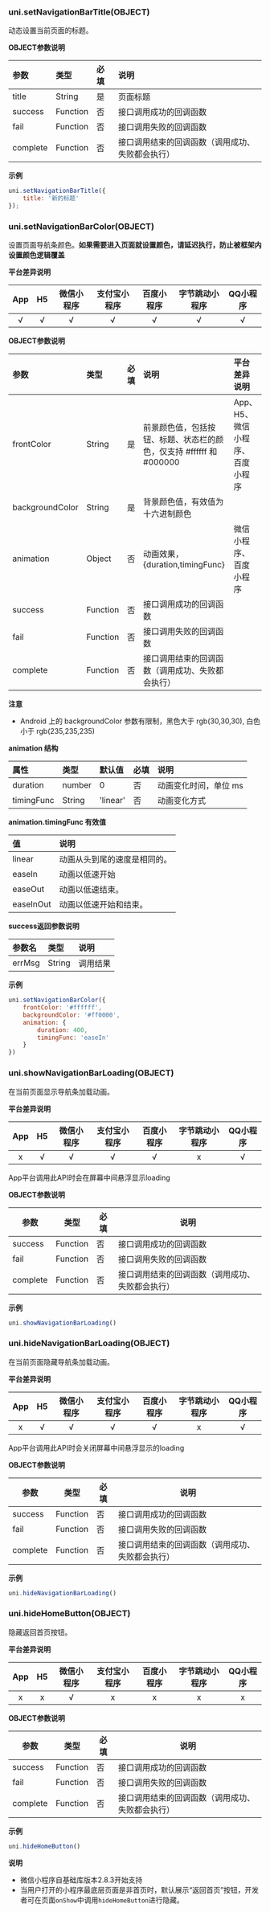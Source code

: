 ### uni.setNavigationBarTitle(OBJECT)

动态设置当前页面的标题。

**OBJECT参数说明**

|参数|类型|必填|说明|
|:-|:-|:-|:-|
|title|String|是|页面标题|
|success|Function|否|接口调用成功的回调函数|
|fail|Function|否|接口调用失败的回调函数|
|complete|Function|否|接口调用结束的回调函数（调用成功、失败都会执行）|

**示例**

```javascript
uni.setNavigationBarTitle({
	title: '新的标题'
});
```


### uni.setNavigationBarColor(OBJECT)

设置页面导航条颜色。**如果需要进入页面就设置颜色，请延迟执行，防止被框架内设置颜色逻辑覆盖**

**平台差异说明**

|App|H5|微信小程序|支付宝小程序|百度小程序|字节跳动小程序|QQ小程序|
|:-:|:-:|:-:|:-:|:-:|:-:|:-:|
|√|√|√|√|√|√|√|

**OBJECT参数说明**

|参数|类型|必填|说明|平台差异说明|
|:-|:-|:-|:-|:-|
|frontColor|String|是|前景颜色值，包括按钮、标题、状态栏的颜色，仅支持 #ffffff 和 #000000|App、H5、微信小程序、百度小程序|
|backgroundColor|String|是|背景颜色值，有效值为十六进制颜色||
|animation|Object|否|动画效果，{duration,timingFunc}|微信小程序、百度小程序|
|success|Function|否|接口调用成功的回调函数||
|fail|Function|否|接口调用失败的回调函数||
|complete|Function|否|接口调用结束的回调函数（调用成功、失败都会执行）|&nbsp;|

**注意**
- Android 上的 backgroundColor 参数有限制，黑色大于 rgb(30,30,30), 白色小于 rgb(235,235,235)

**animation 结构**

|属性|类型|默认值|必填|说明|
|:-|:-|:-|:-|:-|
|duration|number|0|否|动画变化时间，单位 ms|
|timingFunc|String|'linear'|否|动画变化方式|

**animation.timingFunc 有效值**

|值|说明|
|:-|:-|
|linear|动画从头到尾的速度是相同的。|
|easeIn|动画以低速开始|
|easeOut|动画以低速结束。|
|easeInOut|动画以低速开始和结束。|

**success返回参数说明**

|参数名|类型|说明|
|:-|:-|:-|
|errMsg|String|调用结果|

**示例**

```javascript
uni.setNavigationBarColor({
    frontColor: '#ffffff',
    backgroundColor: '#ff0000',
    animation: {
        duration: 400,
        timingFunc: 'easeIn'
    }
})
```

### uni.showNavigationBarLoading(OBJECT)

在当前页面显示导航条加载动画。

**平台差异说明**

|App|H5|微信小程序|支付宝小程序|百度小程序|字节跳动小程序|QQ小程序|
|:-:|:-:|:-:|:-:|:-:|:-:|:-:|
|x|√|√|√|√|x|√|

App平台调用此API时会在屏幕中间悬浮显示loading

**OBJECT参数说明**

|参数|类型|必填|说明|
|---|---|---|---|
|success|Function|否|接口调用成功的回调函数|
|fail|Function|否|接口调用失败的回调函数|
|complete|Function|否|接口调用结束的回调函数（调用成功、失败都会执行）|

**示例**

```javascript
uni.showNavigationBarLoading()
```

### uni.hideNavigationBarLoading(OBJECT)

在当前页面隐藏导航条加载动画。

**平台差异说明**

|App|H5|微信小程序|支付宝小程序|百度小程序|字节跳动小程序|QQ小程序|
|:-:|:-:|:-:|:-:|:-:|:-:|:-:|
|x|√|√|√|√|x|√|

App平台调用此API时会关闭屏幕中间悬浮显示的loading

**OBJECT参数说明**

|参数|类型|必填|说明|
|---|---|---|---|
|success|Function|否|接口调用成功的回调函数|
|fail|Function|否|接口调用失败的回调函数|
|complete|Function|否|接口调用结束的回调函数（调用成功、失败都会执行）|

**示例**

```javascript
uni.hideNavigationBarLoading()
```


### uni.hideHomeButton(OBJECT)

隐藏返回首页按钮。

**平台差异说明**

|App|H5|微信小程序|支付宝小程序|百度小程序|字节跳动小程序|QQ小程序|
|:-:|:-:|:-:|:-:|:-:|:-:|:-:|
|x|x|√|x|x|x|x|


**OBJECT参数说明**

|参数|类型|必填|说明|
|---|---|---|---|
|success|Function|否|接口调用成功的回调函数|
|fail|Function|否|接口调用失败的回调函数|
|complete|Function|否|接口调用结束的回调函数（调用成功、失败都会执行）|

**示例**

```javascript
uni.hideHomeButton()
```

**说明**
- 微信小程序自基础库版本2.8.3开始支持
- 当用户打开的小程序最底层页面是非首页时，默认展示“返回首页”按钮，开发者可在页面`onShow`中调用`hideHomeButton`进行隐藏。
